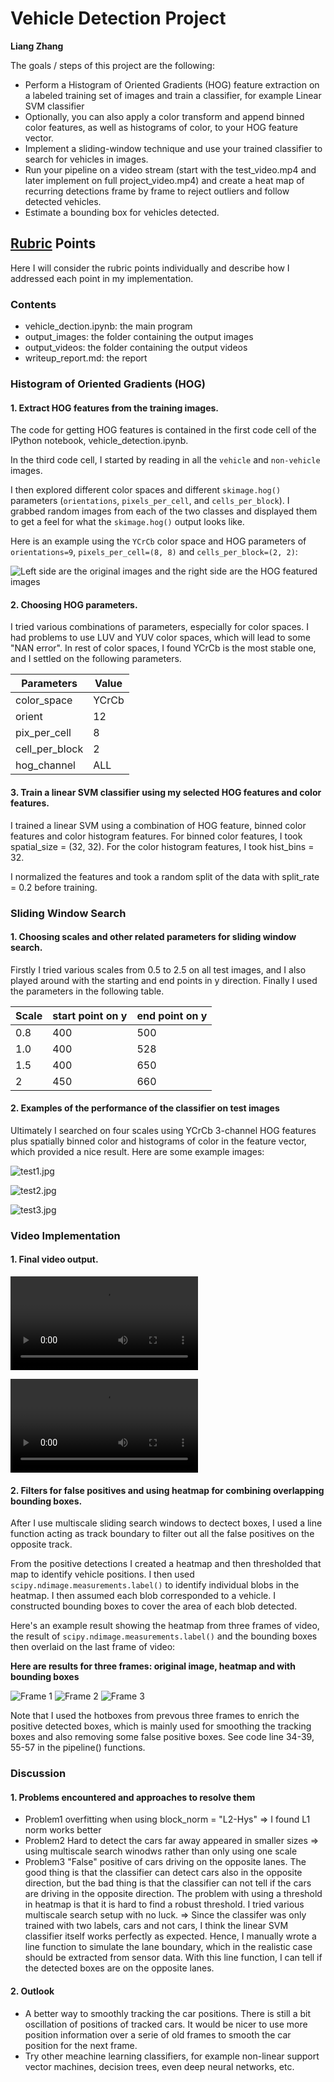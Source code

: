 # Vehicle Detection Project
**Liang Zhang**

The goals / steps of this project are the following:

* Perform a Histogram of Oriented Gradients (HOG) feature extraction on a labeled training set of images and train a classifier, for example Linear SVM classifier
* Optionally, you can also apply a color transform and append binned color features, as well as histograms of color, to your HOG feature vector. 
* Implement a sliding-window technique and use your trained classifier to search for vehicles in images.
* Run your pipeline on a video stream (start with the test_video.mp4 and later implement on full project_video.mp4) and create a heat map of recurring detections frame by frame to reject outliers and follow detected vehicles.
* Estimate a bounding box for vehicles detected.

[//]: # (Image References)
[image1]: ./output_images/car_not_car.png
[image2]: ./output_images/HOG.png
[image3]: ./output_images/sliding_windows.jpg
[image4_1]: ./output_images/test1_raw.png
[image4_2]: ./output_images/test2_raw.png
[image4_3]: ./output_images/test3_raw.png
[image5]: ./output_images/test4.png
[image6]: ./output_images/test5.png
[image7]: ./output_images/test6.png
[video1]: ./output_videos/project_video.mp4
[video2]: ./output_videos/test_video.mp4

## [Rubric](https://review.udacity.com/#!/rubrics/513/view) Points
Here I will consider the rubric points individually and describe how I addressed each point in my implementation.  

### Contents
* vehicle_dection.ipynb: the main program
* output_images: the folder containing the output images
* output_videos: the folder containing the output videos
* writeup_report.md: the report

### Histogram of Oriented Gradients (HOG)

#### 1. Extract HOG features from the training images.

The code for getting HOG features is contained in the first code cell of the IPython notebook, vehicle_detection.ipynb.

In the third code cell, I started by reading in all the `vehicle` and `non-vehicle` images. 

I then explored different color spaces and different `skimage.hog()` parameters (`orientations`, `pixels_per_cell`, and `cells_per_block`).  I grabbed random images from each of the two classes and displayed them to get a feel for what the `skimage.hog()` output looks like.

Here is an example using the `YCrCb` color space and HOG parameters of `orientations=9`, `pixels_per_cell=(8, 8)` and `cells_per_block=(2, 2)`:

![Left side are the original images and the right side are the HOG featured images][image2]

#### 2. Choosing HOG parameters.

I tried various combinations of parameters, especially for color spaces. I had problems to use LUV and YUV color spaces, which will lead to some "NAN error". In rest of color spaces, I found YCrCb is the most stable one, and I settled on the following parameters.

Parameters | Value
-----------|------ 
color_space | YCrCb
orient | 12 
pix_per_cell | 8 
cell_per_block | 2 
hog_channel | ALL

#### 3. Train a linear SVM classifier using my selected HOG features and color features.

I trained a linear SVM using a combination of HOG feature, binned color features and color histogram features. For binned color features, I took spatial_size = (32, 32). For the color histogram features, I took hist_bins = 32. 

I normalized the features and took a random split of the data with split_rate = 0.2  before training.
### Sliding Window Search

#### 1. Choosing scales and other related parameters for sliding window search. 

Firstly I tried various scales from 0.5 to 2.5 on all test images, and I also played around with the starting and end points in y direction. Finally I used the parameters in the following table.

Scale | start point on y | end point on y
------| ---------------- | --------------
0.8 | 400 | 500
1.0 | 400 | 528
1.5 | 400 | 650
2   | 450 | 660

#### 2. Examples of the performance of the classifier on test images

Ultimately I searched on four scales using YCrCb 3-channel HOG features plus spatially binned color and histograms of color in the feature vector, which provided a nice result.  Here are some example images:

![test1.jpg][image4_1]

![test2.jpg][image4_2]

![test3.jpg][image4_3]

### Video Implementation

#### 1. Final video output. 

![Link to the test video][video2]

![Link to the project video][video1]

#### 2.  Filters for false positives and using heatmap for combining overlapping bounding boxes.
After I use multiscale sliding search windows to dectect boxes, I used a line function acting as track boundary to filter out all the false positives on the opposite track. 

From the positive detections I created a heatmap and then thresholded that map to identify vehicle positions.  I then used `scipy.ndimage.measurements.label()` to identify individual blobs in the heatmap.  I then assumed each blob corresponded to a vehicle.  I constructed bounding boxes to cover the area of each blob detected.  

Here's an example result showing the heatmap from three frames of video, the result of `scipy.ndimage.measurements.label()` and the bounding boxes then overlaid on the last frame of video:

**Here are results for three frames: original image, heatmap and with bounding boxes**

![Frame 1][image5]
![Frame 2][image6]
![Frame 3][image7]

Note that I used the hotboxes from prevous three frames to enrich the positive detected boxes, which is mainly used for smoothing the tracking boxes and also removing some false positive boxes. See code line 34-39, 55-57 in the pipeline() functions.

### Discussion

#### 1. Problems encountered and approaches to resolve them
* Problem1
overfitting when using block_norm = "L2-Hys" 
=> I found L1 norm works better
* Problem2
Hard to detect the cars far away appeared in smaller sizes 
=> using multiscale search winodws rather than only using one scale
* Problem3
"False" positive of cars driving on the opposite lanes. The good thing is that the classifier can detect cars also in the opposite direction, but the bad thing is that the classifier can not tell if the cars are driving in the opposite direction. The problem with using a threshold in heatmap is that it is hard to find a robust threshold. I tried various multiscale search setup with no luck.
=> Since the classifer was only trained with two labels, cars and not cars, I think the linear SVM classifier itself works perfectly as expected. Hence, I manually wrote a line function to simulate the lane boundary, which in the realistic case should be extracted from sensor data. With this line function, I can tell if the detected boxes are on the opposite lanes.

#### 2. Outlook
* A better way to smoothly tracking the car positions. There is still a bit oscillation of positions of tracked cars. It would be nicer to use more position information over a serie of old frames to smooth the car position for the next frame.
* Try other meachine learning classifiers, for example non-linear support vector machines,  decision trees, even deep neural networks, etc.

